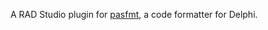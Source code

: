 A RAD Studio plugin for [pasfmt](https://github.com/integrated-application-development/pasfmt/), a code formatter for Delphi.
